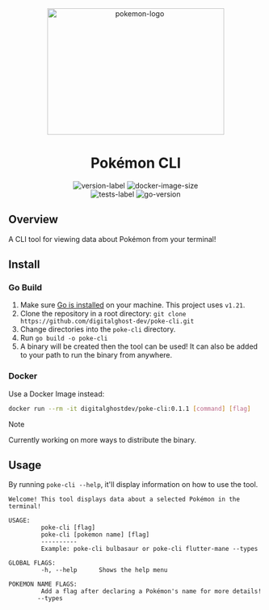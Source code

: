 <div style="text-align: center;">
  <img height="250" width="350" src="https://cdn.simpleicons.org/pokemon/FFCC00" alt="pokemon-logo"/>
</div>

<div style="text-align: center;">
    <h1>Pokémon CLI</h1>
    <img src="https://img.shields.io/github/v/release/digitalghost-dev/poke-cli?style=flat-square&logo=git&logoColor=FFCC00&label=Release%20Version&labelColor=EEE&color=FFCC00" alt="version-label">
    <img src="https://img.shields.io/docker/image-size/digitalghostdev/poke-cli/v0.1.1?arch=arm64&style=flat-square&logo=docker&logoColor=FFCC00&labelColor=EEE&color=FFCC00" alt="docker-image-size">
</div>

<div style="text-align: center;">
    <img src="https://img.shields.io/github/actions/workflow/status/digitalghost-dev/poke-cli/go_test.yml?style=flat-square&logo=go&logoColor=00ADD8&label=Tests&labelColor=EEE&color=00ADD8" alt="tests-label">
    <img src="https://img.shields.io/github/go-mod/go-version/digitalghost-dev/poke-cli?style=flat-square&logo=Go&labelColor=EEE&color=00ADD8" alt="go-version">
</div>

## Overview
A CLI tool for viewing data about Pokémon from your terminal!

## Install

### Go Build
1. Make sure [Go is installed](https://go.dev/dl/) on your machine. This project uses `v1.21`.
2. Clone the repository in a root directory: `git clone https://github.com/digitalghost-dev/poke-cli.git`
3. Change directories into the `poke-cli` directory.
4. Run `go build -o poke-cli`
5. A binary will be created then the tool can be used! It can also be added to your path to run the binary from anywhere.

### Docker
Use a Docker Image instead:
```bash
docker run --rm -it digitalghostdev/poke-cli:0.1.1 [command] [flag]
```

> [!NOTE]
> Currently working on more ways to distribute the binary.

## Usage
By running `poke-cli --help`, it'll display information on how to use the tool. 
```
Welcome! This tool displays data about a selected Pokémon in the terminal!
      
USAGE:
         poke-cli [flag]
         poke-cli [pokemon name] [flag]
         ----------
         Example: poke-cli bulbasaur or poke-cli flutter-mane --types
             
GLOBAL FLAGS:
         -h, --help      Shows the help menu

POKEMON NAME FLAGS:
         Add a flag after declaring a Pokémon's name for more details!
        --types
```
